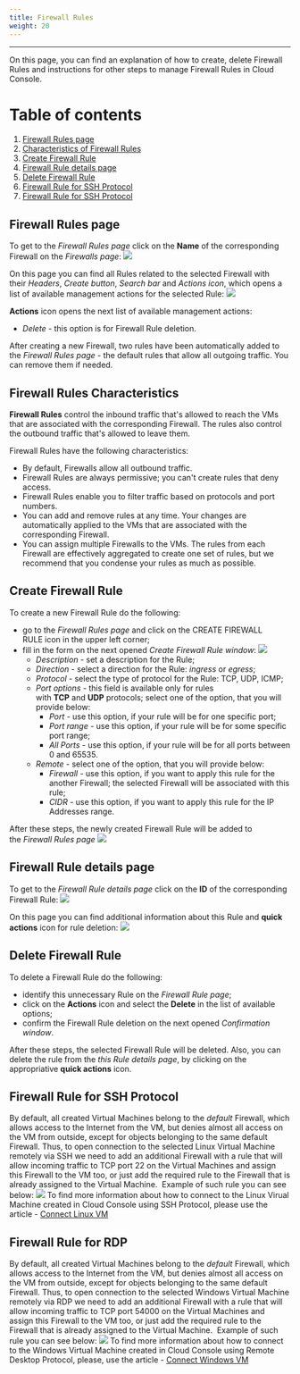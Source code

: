 ```yaml
---
title: Firewall Rules
weight: 20
---
```

___
On this page, you can find an explanation of how to create, delete Firewall Rules and instructions for other steps to manage Firewall Rules in Cloud Console.

# Table of contents
1. [Firewall Rules page](#firewall-rules-page)
2. [Characteristics of Firewall Rules](#characteristics-of-firewall-rules)
3. [Create Firewall Rule](#create-firewall-rule)
4. [Firewall Rule details page](#firewall-rule-details-page)
5. [Delete Firewall Rule](#delete-firewall-rule)
6. [Firewall Rule for SSH Protocol](#firewall-rule-for-ssh-protocol)
7. [Firewall Rule for SSH Protocol](#firewall-rule-for-rdp)

## Firewall Rules page
To get to the *Firewall Rules page* click on the **Name** of the corresponding Firewall on the *Firewalls page*:
![](../../../assets/images/fw/5.png?classes=border,shadow) 

On this page you can find all Rules related to the selected Firewall with their *Headers*, *Create button*, *Search bar* and *Actions icon*, which opens a list of available management actions for the selected Rule:
![](../../../assets/images/fw/4.png?classes=border,shadow)  

**Actions** icon opens the next list of available management actions:
- *Delete* - this option is for Firewall Rule deletion.

After creating a new Firewall, two rules have been automatically added to the *Firewall Rules page* - the default rules that allow all outgoing traffic. 
You can remove them if needed.

## Firewall Rules Characteristics 
**Firewall Rules** control the inbound traffic that's allowed to reach the VMs that are associated with the corresponding Firewall. The rules also control the outbound traffic that's allowed to leave them.

Firewall Rules have the following characteristics:
- By default, Firewalls allow all outbound traffic.
- Firewall Rules are always permissive; you can't create rules that deny access.
- Firewall Rules enable you to filter traffic based on protocols and port numbers.
- You can add and remove rules at any time. Your changes are automatically applied to the VMs that are associated with the corresponding Firewall.
- You can assign multiple Firewalls to the VMs. The rules from each Firewall are effectively aggregated to create one set of rules, but we recommend that you condense your rules as much as possible.

## Create Firewall Rule
To create a new Firewall Rule do the following:
- go to the *Firewall Rules page* and click on the CREATE FIREWALL RULE icon in the upper left corner;
- fill in the form on the next opened *Create Firewall Rule window*:
![](../../../assets/images/conn-lin/20.png?classes=border,shadow)
  - *Description* - set a description for the Rule;
  - *Direction* - select a direction for the Rule: *ingress* or *egress*;
  - *Protocol* - select the type of protocol for the Rule: TCP, UDP, ICMP;
  - *Port options* - this field is available only for rules with **TCP** and **UDP** protocols; select one of the option, that you will provide below: 
    - *Port* - use this option, if your rule will be for one specific port;
    - *Port range* - use this option, if your rule will be for some specific port range;
    - *All Ports* - use this option, if your rule will be for all ports between 0 and 65535.
  - *Remote* - select one of the option, that you will provide below:  
    - *Firewall* - use this option, if you want to apply this rule for the another Firewall; the selected Firewall will be associated with this rule;
    - *CIDR* - use this option, if you want to apply this rule for the IP Addresses range.

After these steps, the newly created Firewall Rule will be added to the *Firewall Rules page*
![](../../../assets/images/fw/6.png?classes=border,shadow) 

## Firewall Rule details page
To get to the *Firewall Rule details page* click on the **ID** of the corresponding Firewall Rule:
![](../../../assets/images/fw/7.png?classes=border,shadow) 

On this page you can find additional information about this Rule and **quick actions** icon for rule deletion:
![](../../../assets/images/fw/8.png?classes=border,shadow) 

## Delete Firewall Rule
To delete a Firewall Rule do the following:
- identify this unnecessary Rule on the *Firewall Rule page*;
- click on the **Actions** icon and select the **Delete** in the list of available options;
- confirm the Firewall Rule deletion on the next opened *Confirmation window*.

After these steps, the selected Firewall Rule will be deleted.
Also, you can delete the rule from the *this Rule details page*, by clicking on the appropriative **quick actions** icon.

## Firewall Rule for SSH Protocol
By default, all created Virtual Machines belong to the *default* Firewall, which allows access to the Internet from the VM, but denies almost all access on the VM from outside, except for objects belonging to the same default Firewall.
Thus, to open connection to the selected Linux Virtual Machine remotely via SSH we need to add an additional Firewall with a rule that will allow incoming traffic to TCP port 22 on the Virtual Machines and assign this Firewall to the VM too, or just add the required rule to the Firewall that is already assigned to the Virtual Machine. 
Example of such rule you can see below:
![](../../../assets/images/conn-lin/5.png?classes=border,shadow)
To find more information about how to connect to the Linux Virual Machine created in Cloud Console using SSH Protocol, please use the article - [Connect Linux VM]()

## Firewall Rule for RDP
By default, all created Virtual Machines belong to the *default* Firewall, which allows access to the Internet from the VM, but denies almost all access on the VM from outside, except for objects belonging to the same default Firewall.
Thus, to open connection to the selected Windows Virtual Machine remotely via RDP we need to add an additional Firewall with a rule that will allow incoming traffic to TCP port 54000 on the Virtual Machines and assign this Firewall to the VM too, or just add the required rule to the Firewall that is already assigned to the Virtual Machine. 
Example of such rule you can see below:
![](../../../assets/images/conn-lin/20.png?classes=border,shadow)
To find more information about how to connect to the Windows Virtual Machine created in Cloud Console using Remote Desktop Protocol, please, use the article - [Connect Windows VM ]()